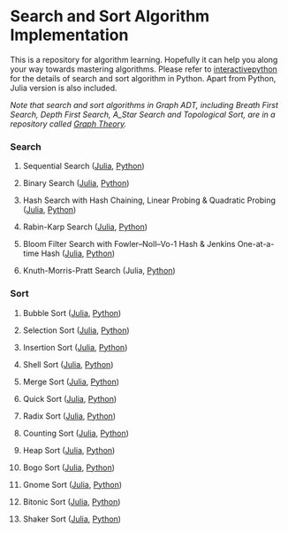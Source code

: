 # Search and Sort Algorithm Implementation

This is a repository for algorithm learning. Hopefully it can help you along your way towards mastering algorithms. Please refer to <a href=http://interactivepython.org/runestone/static/pythonds/index.html>interactivepython</a> for the details of search and sort algorithm in Python. Apart from Python, Julia version is also included.

*Note that search and sort algorithms in Graph ADT, including Breath First Search, Depth First Search, A_Star Search and Topological Sort, are in a repository called <a href=https://github.com/je-suis-tm/graph-theory>Graph Theory</a>.*

### Search

1. Sequential Search (<a href=https://github.com/je-suis-tm/search-and-sort/blob/master/sequential%20and%20binary%20search.jl>Julia</a>, <a href=https://github.com/je-suis-tm/search-and-sort/blob/master/sequential%20and%20binary%20search.py>Python</a>)

2. Binary Search (<a href=https://github.com/je-suis-tm/search-and-sort/blob/master/sequential%20and%20binary%20search.jl>Julia</a>, <a href=https://github.com/je-suis-tm/search-and-sort/blob/master/sequential%20and%20binary%20search.py>Python</a>)

3. Hash Search with Hash Chaining, Linear Probing & Quadratic Probing (<a href=https://github.com/je-suis-tm/search-and-sort/blob/master/hash%20search.jl>Julia</a>, <a href=https://github.com/je-suis-tm/search-and-sort/blob/master/hash%20search.py>Python</a>)

4. Rabin-Karp Search (<a href=https://github.com/je-suis-tm/search-and-sort/blob/master/rabin%20karp%20search.jl>Julia</a>, <a href=https://github.com/je-suis-tm/search-and-sort/blob/master/rabin%20karp%20search.py>Python</a>)

5. Bloom Filter Search with Fowler–Noll–Vo-1 Hash & Jenkins One-at-a-time Hash (<a href=https://github.com/je-suis-tm/search-and-sort/blob/master/bloom%20filter.jl>Julia</a>, <a href=https://github.com/je-suis-tm/search-and-sort/blob/master/bloom%20filter.py>Python</a>)

6. Knuth-Morris-Pratt Search (Julia, <a href=https://github.com/je-suis-tm/search-and-sort/blob/master/knuth%20morris%20pratt%20search.py>Python</a>)


### Sort

1. Bubble Sort (<a href=https://github.com/je-suis-tm/search-and-sort/blob/master/bubble%2C%20selection%20and%20insertion%20sort.jl>Julia</a>, <a href=https://github.com/je-suis-tm/search-and-sort/blob/master/bubble%2C%20selection%20and%20insertion%20sort.py>Python</a>)

2. Selection Sort (<a href=https://github.com/je-suis-tm/search-and-sort/blob/master/bubble%2C%20selection%20and%20insertion%20sort.jl>Julia</a>, <a href=https://github.com/je-suis-tm/search-and-sort/blob/master/bubble%2C%20selection%20and%20insertion%20sort.py>Python</a>)

3. Insertion Sort (<a href=https://github.com/je-suis-tm/search-and-sort/blob/master/bubble%2C%20selection%20and%20insertion%20sort.jl>Julia</a>, <a href=https://github.com/je-suis-tm/search-and-sort/blob/master/bubble%2C%20selection%20and%20insertion%20sort.py>Python</a>)

4. Shell Sort (<a href=https://github.com/je-suis-tm/search-and-sort/blob/master/shell%20sort.jl>Julia</a>, <a href=https://github.com/je-suis-tm/search-and-sort/blob/master/shell%20sort.py>Python</a>)

5. Merge Sort (<a href=https://github.com/je-suis-tm/search-and-sort/blob/master/merge%20sort.jl>Julia</a>, <a href=https://github.com/je-suis-tm/search-and-sort/blob/master/merge%20sort.py>Python</a>)

6. Quick Sort (<a href=https://github.com/je-suis-tm/search-and-sort/blob/master/quick%20sort.jl>Julia</a>, <a href=https://github.com/je-suis-tm/search-and-sort/blob/master/quick%20sort.py>Python</a>)

7. Radix Sort (<a href=https://github.com/je-suis-tm/search-and-sort/blob/master/radix%20sort.jl>Julia</a>, <a href=https://github.com/je-suis-tm/search-and-sort/blob/master/radix%20sort.py>Python</a>)

8. Counting Sort (<a href=https://github.com/je-suis-tm/search-and-sort/blob/master/counting%20sort.jl>Julia</a>, <a href=https://github.com/je-suis-tm/search-and-sort/blob/master/counting%20sort.py>Python</a>)

9. Heap Sort (<a href=https://github.com/je-suis-tm/search-and-sort/blob/master/heap%20sort.jl>Julia</a>, <a href=https://github.com/je-suis-tm/search-and-sort/blob/master/heap%20sort.py>Python</a>)

10. Bogo Sort (<a href=https://github.com/je-suis-tm/search-and-sort/blob/master/bogo%20sort.jl>Julia</a>, <a href=https://github.com/je-suis-tm/search-and-sort/blob/master/bogo%20sort.py>Python</a>)

11. Gnome Sort (<a href=https://github.com/je-suis-tm/search-and-sort/blob/master/gnome%20sort.jl>Julia</a>, <a href=https://github.com/je-suis-tm/search-and-sort/blob/master/gnome%20sort.py>Python</a>)

12. Bitonic Sort (<a href=https://github.com/je-suis-tm/search-and-sort/blob/master/bitonic%20sort.jl>Julia</a>, <a href=https://github.com/je-suis-tm/search-and-sort/blob/master/bitonic%20sort.py>Python</a>)

13. Shaker Sort (<a href=https://github.com/je-suis-tm/search-and-sort/blob/master/shaker%20sort.jl>Julia</a>, <a href=https://github.com/je-suis-tm/search-and-sort/blob/master/shaker%20sort.py>Python</a>)

